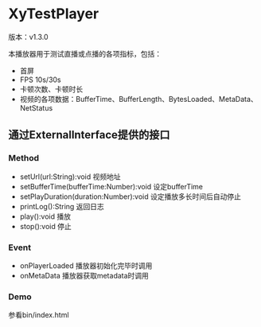 # XyTestPlayer

版本：v1.3.0

本播放器用于测试直播或点播的各项指标，包括：
- 首屏
- FPS 10s/30s
- 卡顿次数、卡顿时长
- 视频的各项数据：BufferTime、BufferLength、BytesLoaded、MetaData、NetStatus

## 通过ExternalInterface提供的接口

### Method
- setUrl(url:String):void
	视频地址
- setBufferTime(bufferTime:Number):void
	设定bufferTime
- setPlayDuration(duration:Number):void
	设定播放多长时间后自动停止
- printLog():String
	返回日志
- play():void
	播放
- stop():void
	停止

### Event
- onPlayerLoaded
	播放器初始化完毕时调用
- onMetaData
	播放器获取metadata时调用

### Demo
参看bin/index.html
